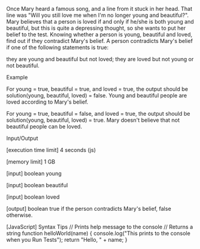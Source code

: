 Once Mary heard a famous song, and a line from it stuck in her head. That line was "Will you still love me when I'm no longer young and beautiful?". Mary believes that a person is loved if and only if he/she is both young and beautiful, but this is quite a depressing thought, so she wants to put her belief to the test.
Knowing whether a person is young, beautiful and loved, find out if they contradict Mary's belief.
A person contradicts Mary's belief if one of the following statements is true:

they are young and beautiful but not loved;
they are loved but not young or not beautiful.

Example


For young = true, beautiful = true, and loved = true, the output should be
solution(young, beautiful, loved) = false.
Young and beautiful people are loved according to Mary's belief.


For young = true, beautiful = false, and loved = true, the output should be
solution(young, beautiful, loved) = true.
Mary doesn't believe that not beautiful people can be loved.


Input/Output


[execution time limit] 4 seconds (js)


[memory limit] 1 GB


[input] boolean young


[input] boolean beautiful


[input] boolean loved


[output] boolean
true if the person contradicts Mary's belief, false otherwise.


[JavaScript] Syntax Tips
// Prints help message to the console
// Returns a string
function helloWorld(name) {
    console.log("This prints to the console when you Run Tests");
    return "Hello, " + name;
}


